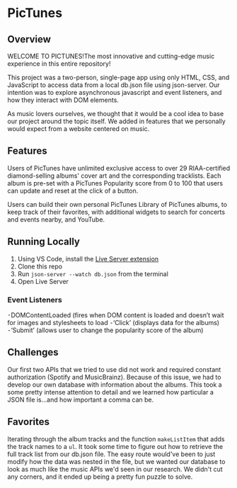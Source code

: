 # PicTunes
## Overview 
WELCOME TO PICTUNES!The most innovative and cutting-edge music experience in this entire repository! 

This project was a two-person, single-page app using only HTML, CSS, and JavaScript to access data from a local db.json file using json-server. Our intention was to explore asynchronous javascript and event listeners, and how they interact with DOM elements.

As music lovers ourselves, we thought that it would be a cool idea to base our project around the topic itself. We added in features that we personally would expect from a website centered on music.
## Features
Users of PicTunes have unlimited exclusive access to over 29 RIAA-certified diamond-selling albums' cover art and the corresponding tracklists. Each album is pre-set with a PicTunes Popularity score from 0 to 100 that users can update and reset at the click of a button. 

Users can build their own personal PicTunes Library of PicTunes albums, to keep track of their favorites, with additional widgets to search for concerts and events nearby, and YouTube.
## Running Locally
1. Using VS Code, install the [Live Server extension](https://marketplace.visualstudio.com/items?itemName=ritwickdey.LiveServer)
2. Clone this repo
3. Run `json-server --watch db.json` from the terminal
4. Open Live Server 
### Event Listeners
⁃DOMContentLoaded (fires when DOM content is loaded and doesn’t wait for images and stylesheets to load
⁃‘Click’ (displays data for the albums)
⁃‘Submit’ (allows user to change the popularity score of the album)
## Challenges
Our first two APIs that we tried to use did not work and required constant authorization (Spotify and MusicBrainz). Because of this issue, we had to develop our own database with information about the albums. This took a some pretty intense attention to detail and we learned how particular a JSON file is...and how important a comma can be. 
## Favorites
Iterating through the album tracks and the function `makeListItem` that adds the track names to a `ul`. It took some time to figure out how to retrieve the full track list from our db.json file. The easy route would've been to just modify how the data was nested in the file, but we wanted our database to look as much like the music APIs we'd seen in our research. We didn't cut any corners, and it ended up being a pretty fun puzzle to solve. 